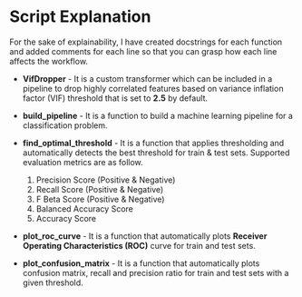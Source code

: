 # Script Explanation

For the sake of explainability, I have created docstrings for each function and added comments for each line so that you can grasp how each line affects the workflow.

* **VifDropper** - It is a custom transformer which can be included in a pipeline to drop highly correlated features based on variance inflation factor (VIF) threshold that is set to **2.5** by default.
- **build_pipeline** -  It is a function to build a machine learning pipeline for a classification problem.
* **find_optimal_threshold** - It is a function that applies thresholding and automatically detects the best threshold for train & test sets. Supported evaluation metrics are as follow.

    1. Precision Score (Positive & Negative) 
    2. Recall Score (Positive & Negative)
    3. F Beta Score (Positive & Negative)
    4. Balanced Accuracy Score
    5. Accuracy Score

- **plot_roc_curve** - It is a function that automatically plots **Receiver Operating Characteristics (ROC)** curve for train and test sets.
* **plot_confusion_matrix** - It is a function that automatically plots confusion matrix, recall and precision ratio for train and test sets with a given threshold.